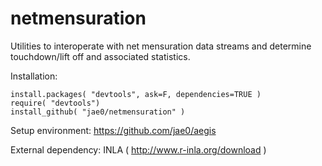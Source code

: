 # netmensuration

Utilities to interoperate with net mensuration data streams and determine touchdown/lift off and associated statistics.

Installation:

```
install.packages( "devtools", ask=F, dependencies=TRUE )
require( "devtools")
install_github( "jae0/netmensuration" )
```

Setup environment: https://github.com/jae0/aegis

External dependency: INLA ( http://www.r-inla.org/download )
